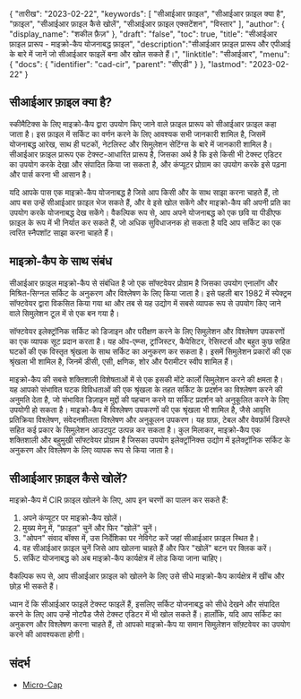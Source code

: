 {
"तारीख": "2023-02-22",
  "keywords": [
"सीआईआर फ़ाइल",
"सीआईआर फ़ाइल क्या है",
"फ़ाइल",
"सीआईआर फ़ाइल कैसे खोलें",
"सीआईआर फ़ाइल एक्सटेंशन",
"विस्तार"
],
  "author": {
"display_name": "शकील फ़ैज़"
},
"draft": "false",
"toc": true,
"title": "सीआईआर फ़ाइल प्रारूप - माइक्रो-कैप योजनाबद्ध फ़ाइल",
  "description":"सीआईआर फ़ाइल प्रारूप और एपीआई के बारे में जानें जो सीआईआर फाइलें बना और खोल सकते हैं।",
"linktitle": "सीआईआर",
  "menu": {
    "docs": {
      "identifier": "cad-cir",
"parent": "सीएडी"
}
},
"lastmod": "2023-02-22"
}

## सीआईआर फ़ाइल क्या है?

स्कीमैटिक्स के लिए माइक्रो-कैप द्वारा उपयोग किए जाने वाले फ़ाइल प्रारूप को सीआईआर फ़ाइल कहा जाता है। इस फ़ाइल में सर्किट का वर्णन करने के लिए आवश्यक सभी जानकारी शामिल है, जिसमें योजनाबद्ध आरेख, साथ ही घटकों, नेटलिस्ट और सिमुलेशन सेटिंग्स के बारे में जानकारी शामिल है। सीआईआर फ़ाइल प्रारूप एक टेक्स्ट-आधारित प्रारूप है, जिसका अर्थ है कि इसे किसी भी टेक्स्ट एडिटर का उपयोग करके देखा और संपादित किया जा सकता है, और कंप्यूटर प्रोग्राम का उपयोग करके इसे पढ़ना और पार्स करना भी आसान है।

यदि आपके पास एक माइक्रो-कैप योजनाबद्ध है जिसे आप किसी और के साथ साझा करना चाहते हैं, तो आप बस उन्हें सीआईआर फ़ाइल भेज सकते हैं, और वे इसे खोल सकेंगे और माइक्रो-कैप की अपनी प्रति का उपयोग करके योजनाबद्ध देख सकेंगे। वैकल्पिक रूप से, आप अपने योजनाबद्ध को एक छवि या पीडीएफ फ़ाइल के रूप में भी निर्यात कर सकते हैं, जो अधिक सुविधाजनक हो सकता है यदि आप सर्किट का एक त्वरित स्नैपशॉट साझा करना चाहते हैं।

## माइक्रो-कैप के साथ संबंध

सीआईआर फ़ाइल माइक्रो-कैप से संबंधित है जो एक सॉफ्टवेयर प्रोग्राम है जिसका उपयोग एनालॉग और मिश्रित-सिग्नल सर्किट के अनुकरण और विश्लेषण के लिए किया जाता है। इसे पहली बार 1982 में स्पेक्ट्रम सॉफ्टवेयर द्वारा विकसित किया गया था और तब से यह उद्योग में सबसे व्यापक रूप से उपयोग किए जाने वाले सिमुलेशन टूल में से एक बन गया है।

सॉफ्टवेयर इलेक्ट्रॉनिक सर्किट को डिजाइन और परीक्षण करने के लिए सिमुलेशन और विश्लेषण उपकरणों का एक व्यापक सूट प्रदान करता है। यह ऑप-एम्प्स, ट्रांजिस्टर, कैपेसिटर, रेसिस्टर्स और बहुत कुछ सहित घटकों की एक विस्तृत श्रृंखला के साथ सर्किट का अनुकरण कर सकता है। इसमें सिमुलेशन प्रकारों की एक श्रृंखला भी शामिल है, जिनमें डीसी, एसी, क्षणिक, शोर और पैरामीटर स्वीप शामिल हैं।

माइक्रो-कैप की सबसे शक्तिशाली विशेषताओं में से एक इसकी मोंटे कार्लो सिमुलेशन करने की क्षमता है। यह आपको संभावित घटक विविधताओं की एक श्रृंखला के तहत सर्किट के प्रदर्शन का विश्लेषण करने की अनुमति देता है, जो संभावित डिज़ाइन मुद्दों की पहचान करने या सर्किट प्रदर्शन को अनुकूलित करने के लिए उपयोगी हो सकता है। माइक्रो-कैप में विश्लेषण उपकरणों की एक श्रृंखला भी शामिल है, जैसे आवृत्ति प्रतिक्रिया विश्लेषण, संवेदनशीलता विश्लेषण और अनुकूलन उपकरण। यह ग्राफ़, टेबल और वेवफ़ॉर्म डिस्प्ले सहित कई प्रकार के सिमुलेशन आउटपुट उत्पन्न कर सकता है। कुल मिलाकर, माइक्रो-कैप एक शक्तिशाली और बहुमुखी सॉफ्टवेयर प्रोग्राम है जिसका उपयोग इलेक्ट्रॉनिक्स उद्योग में इलेक्ट्रॉनिक सर्किट के अनुकरण और विश्लेषण के लिए व्यापक रूप से किया जाता है।

## सीआईआर फ़ाइल कैसे खोलें?

माइक्रो-कैप में CIR फ़ाइल खोलने के लिए, आप इन चरणों का पालन कर सकते हैं:

1. अपने कंप्यूटर पर माइक्रो-कैप खोलें।
2. मुख्य मेनू में, "फ़ाइल" चुनें और फिर "खोलें" चुनें।
3. "ओपन" संवाद बॉक्स में, उस निर्देशिका पर नेविगेट करें जहां सीआईआर फ़ाइल स्थित है।
4. वह सीआईआर फ़ाइल चुनें जिसे आप खोलना चाहते हैं और फिर "खोलें" बटन पर क्लिक करें।
5. सर्किट योजनाबद्ध को अब माइक्रो-कैप कार्यक्षेत्र में लोड किया जाना चाहिए।

वैकल्पिक रूप से, आप सीआईआर फ़ाइल को खोलने के लिए उसे सीधे माइक्रो-कैप कार्यक्षेत्र में खींच और छोड़ भी सकते हैं।

ध्यान दें कि सीआईआर फाइलें टेक्स्ट फाइलें हैं, इसलिए सर्किट योजनाबद्ध को सीधे देखने और संपादित करने के लिए आप उन्हें नोटपैड जैसे टेक्स्ट एडिटर में भी खोल सकते हैं। हालाँकि, यदि आप सर्किट का अनुकरण और विश्लेषण करना चाहते हैं, तो आपको माइक्रो-कैप या समान सिमुलेशन सॉफ़्टवेयर का उपयोग करने की आवश्यकता होगी।

## संदर्भ
* [Micro-Cap](https://en.wikipedia.org/wiki/Micro-Cap)
